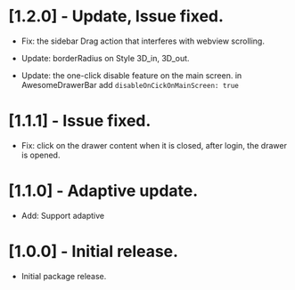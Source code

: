 # [1.2.0] - Update, Issue fixed.

* Fix: the sidebar Drag action that interferes with webview scrolling.

* Update: borderRadius on Style 3D_in, 3D_out.

* Update: the one-click disable feature on the main screen.
  in AwesomeDrawerBar add `disableOnCickOnMainScreen: true`

# [1.1.1] - Issue fixed.

* Fix: click on the drawer content when it is closed, after login, the drawer is opened.

# [1.1.0] - Adaptive update.

* Add: Support adaptive

# [1.0.0] - Initial release.

* Initial package release.
